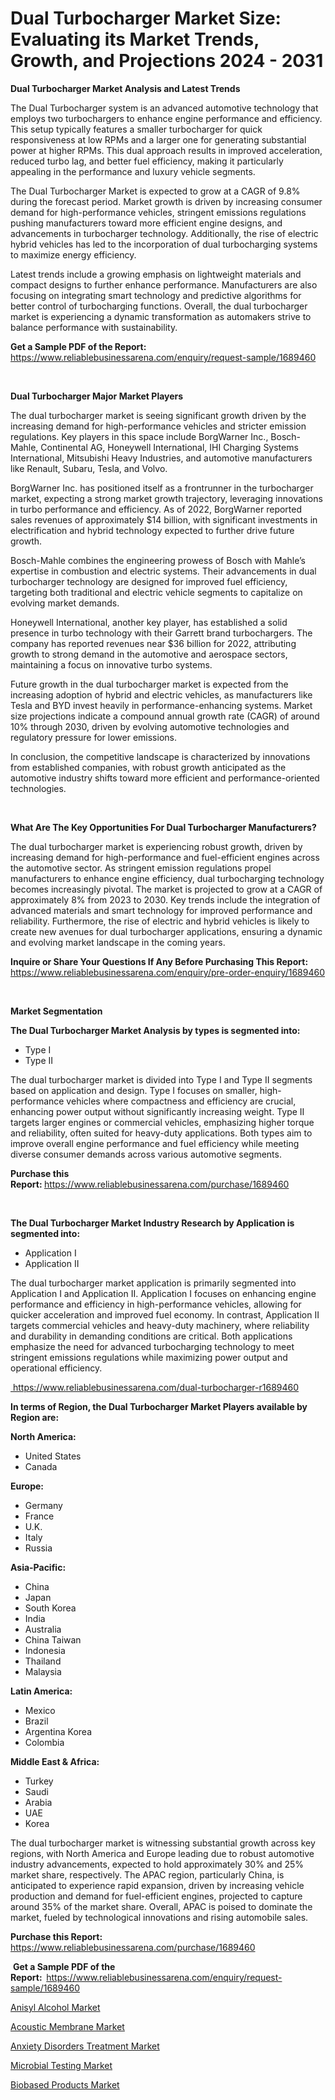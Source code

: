 <p><h1>Dual Turbocharger Market Size: Evaluating its Market Trends, Growth, and Projections 2024 - 2031</h1></p><p><strong>Dual Turbocharger Market Analysis and Latest Trends</strong></p>
<p><p>The Dual Turbocharger system is an advanced automotive technology that employs two turbochargers to enhance engine performance and efficiency. This setup typically features a smaller turbocharger for quick responsiveness at low RPMs and a larger one for generating substantial power at higher RPMs. This dual approach results in improved acceleration, reduced turbo lag, and better fuel efficiency, making it particularly appealing in the performance and luxury vehicle segments.</p><p>The Dual Turbocharger Market is expected to grow at a CAGR of 9.8% during the forecast period. Market growth is driven by increasing consumer demand for high-performance vehicles, stringent emissions regulations pushing manufacturers toward more efficient engine designs, and advancements in turbocharger technology. Additionally, the rise of electric hybrid vehicles has led to the incorporation of dual turbocharging systems to maximize energy efficiency. </p><p>Latest trends include a growing emphasis on lightweight materials and compact designs to further enhance performance. Manufacturers are also focusing on integrating smart technology and predictive algorithms for better control of turbocharging functions. Overall, the dual turbocharger market is experiencing a dynamic transformation as automakers strive to balance performance with sustainability.</p></p>
<p><strong>Get a Sample PDF of the Report:&nbsp;</strong> <a href="https://www.reliablebusinessarena.com/enquiry/request-sample/1689460?utm_campaign=1197&utm_medium=2&utm_source=Github&utm_content=ia&utm_term=19112024&utm_id=dual-turbocharger">https://www.reliablebusinessarena.com/enquiry/request-sample/1689460</a></p>
<p>&nbsp;</p>
<p><strong>Dual Turbocharger Major Market Players</strong></p>
<p><p>The dual turbocharger market is seeing significant growth driven by the increasing demand for high-performance vehicles and stricter emission regulations. Key players in this space include BorgWarner Inc., Bosch-Mahle, Continental AG, Honeywell International, IHI Charging Systems International, Mitsubishi Heavy Industries, and automotive manufacturers like Renault, Subaru, Tesla, and Volvo.</p><p>BorgWarner Inc. has positioned itself as a frontrunner in the turbocharger market, expecting a strong market growth trajectory, leveraging innovations in turbo performance and efficiency. As of 2022, BorgWarner reported sales revenues of approximately $14 billion, with significant investments in electrification and hybrid technology expected to further drive future growth.</p><p>Bosch-Mahle combines the engineering prowess of Bosch with Mahle’s expertise in combustion and electric systems. Their advancements in dual turbocharger technology are designed for improved fuel efficiency, targeting both traditional and electric vehicle segments to capitalize on evolving market demands.</p><p>Honeywell International, another key player, has established a solid presence in turbo technology with their Garrett brand turbochargers. The company has reported revenues near $36 billion for 2022, attributing growth to strong demand in the automotive and aerospace sectors, maintaining a focus on innovative turbo systems.</p><p>Future growth in the dual turbocharger market is expected from the increasing adoption of hybrid and electric vehicles, as manufacturers like Tesla and BYD invest heavily in performance-enhancing systems. Market size projections indicate a compound annual growth rate (CAGR) of around 10% through 2030, driven by evolving automotive technologies and regulatory pressure for lower emissions.</p><p>In conclusion, the competitive landscape is characterized by innovations from established companies, with robust growth anticipated as the automotive industry shifts toward more efficient and performance-oriented technologies.</p></p>
<p>&nbsp;</p>
<p><strong>What Are The Key Opportunities For Dual Turbocharger Manufacturers?</strong></p>
<p><p>The dual turbocharger market is experiencing robust growth, driven by increasing demand for high-performance and fuel-efficient engines across the automotive sector. As stringent emission regulations propel manufacturers to enhance engine efficiency, dual turbocharging technology becomes increasingly pivotal. The market is projected to grow at a CAGR of approximately 8% from 2023 to 2030. Key trends include the integration of advanced materials and smart technology for improved performance and reliability. Furthermore, the rise of electric and hybrid vehicles is likely to create new avenues for dual turbocharger applications, ensuring a dynamic and evolving market landscape in the coming years.</p></p>
<p><strong>Inquire or Share Your Questions If Any Before Purchasing This Report:</strong> <a href="https://www.reliablebusinessarena.com/enquiry/pre-order-enquiry/1689460?utm_campaign=1197&utm_medium=2&utm_source=Github&utm_content=ia&utm_term=19112024&utm_id=dual-turbocharger">https://www.reliablebusinessarena.com/enquiry/pre-order-enquiry/1689460</a></p>
<p>&nbsp;</p>
<p><strong>Market Segmentation</strong></p>
<p><strong>The Dual Turbocharger Market Analysis by types is segmented into:</strong></p>
<p><ul><li>Type I</li><li>Type II</li></ul></p>
<p><p>The dual turbocharger market is divided into Type I and Type II segments based on application and design. Type I focuses on smaller, high-performance vehicles where compactness and efficiency are crucial, enhancing power output without significantly increasing weight. Type II targets larger engines or commercial vehicles, emphasizing higher torque and reliability, often suited for heavy-duty applications. Both types aim to improve overall engine performance and fuel efficiency while meeting diverse consumer demands across various automotive segments.</p></p>
<p><strong>Purchase this Report:&nbsp;</strong><a href="https://www.reliablebusinessarena.com/purchase/1689460?utm_campaign=1197&utm_medium=2&utm_source=Github&utm_content=ia&utm_term=19112024&utm_id=dual-turbocharger">https://www.reliablebusinessarena.com/purchase/1689460</a></p>
<p>&nbsp;</p>
<p><strong>The Dual Turbocharger Market Industry Research by Application is segmented into:</strong></p>
<p><ul><li>Application I</li><li>Application II</li></ul></p>
<p><p>The dual turbocharger market application is primarily segmented into Application I and Application II. Application I focuses on enhancing engine performance and efficiency in high-performance vehicles, allowing for quicker acceleration and improved fuel economy. In contrast, Application II targets commercial vehicles and heavy-duty machinery, where reliability and durability in demanding conditions are critical. Both applications emphasize the need for advanced turbocharging technology to meet stringent emissions regulations while maximizing power output and operational efficiency.</p></p>
<p><a href="https://www.reliablebusinessarena.com/dual-turbocharger-r1689460?utm_campaign=1197&utm_medium=2&utm_source=Github&utm_content=ia&utm_term=19112024&utm_id=dual-turbocharger">&nbsp;https://www.reliablebusinessarena.com/dual-turbocharger-r1689460</a></p>
<p><strong>In terms of Region, the Dual Turbocharger Market Players available by Region are:</strong></p>
<p>
    <p> <strong> North America: </strong>
        <ul>
            <li>United States</li>
            <li>Canada</li>
        </ul>
        </p> 
    <p> <strong> Europe: </strong>
        <ul>
            <li>Germany</li>
            <li>France</li>
            <li>U.K.</li>
            <li>Italy</li>
            <li>Russia</li>
        </ul>
        </p> 
    <p> <strong> Asia-Pacific: </strong>
        <ul>
            <li>China</li>
            <li>Japan</li>
            <li>South Korea</li>
            <li>India</li>
            <li>Australia</li>
            <li>China Taiwan</li>
            <li>Indonesia</li>
            <li>Thailand</li>
            <li>Malaysia</li>
        </ul>
        </p> 
    <p> <strong> Latin America: </strong>
        <ul>
            <li>Mexico</li>
            <li>Brazil</li>
            <li>Argentina Korea</li>
            <li>Colombia</li>
        </ul>
        </p> 
    <p> <strong> Middle East & Africa: </strong>
        <ul>
            <li>Turkey</li>
            <li>Saudi</li>
            <li>Arabia</li>
            <li>UAE</li>
            <li>Korea</li>
        </ul>
    </p>
    </p>
<p><p>The dual turbocharger market is witnessing substantial growth across key regions, with North America and Europe leading due to robust automotive industry advancements, expected to hold approximately 30% and 25% market share, respectively. The APAC region, particularly China, is anticipated to experience rapid expansion, driven by increasing vehicle production and demand for fuel-efficient engines, projected to capture around 35% of the market share. Overall, APAC is poised to dominate the market, fueled by technological innovations and rising automobile sales.</p></p>
<p><strong>Purchase this Report: </strong><a href="https://www.reliablebusinessarena.com/purchase/1689460?utm_campaign=1197&utm_medium=2&utm_source=Github&utm_content=ia&utm_term=19112024&utm_id=dual-turbocharger">https://www.reliablebusinessarena.com/purchase/1689460</a></p>
<p>&nbsp;<strong>Get a Sample PDF of the Report:&nbsp;&nbsp;</strong><a href="https://www.reliablebusinessarena.com/enquiry/request-sample/1689460?utm_campaign=1197&utm_medium=2&utm_source=Github&utm_content=ia&utm_term=19112024&utm_id=dual-turbocharger">https://www.reliablebusinessarena.com/enquiry/request-sample/1689460</a></p>
<p><strong></strong></p>
<p><p><a href="https://www.linkedin.com/pulse/global-anisyl-alcohol-market-landscape-future-trends-strategic-4ll4e?utm_campaign=1197&utm_medium=2&utm_source=Github&utm_content=ia&utm_term=19112024&utm_id=dual-turbocharger">Anisyl Alcohol Market</a></p><p><a href="https://www.linkedin.com/pulse/evaluating-acoustic-membrane-market-trends-growth-opportunities-gq7qc?utm_campaign=1197&utm_medium=2&utm_source=Github&utm_content=ia&utm_term=19112024&utm_id=dual-turbocharger">Acoustic Membrane Market</a></p><p><a href="https://issuu.com/reportprime-2/docs/anxiety-disorders-treatment-market-_a89bb4658da67e?utm_campaign=1197&utm_medium=2&utm_source=Github&utm_content=ia&utm_term=19112024&utm_id=dual-turbocharger">Anxiety Disorders Treatment Market</a></p><p><a href="https://issuu.com/reportprime-2/docs/microbial-testing-market-size-2030._e8238f872610f3?utm_campaign=1197&utm_medium=2&utm_source=Github&utm_content=ia&utm_term=19112024&utm_id=dual-turbocharger">Microbial Testing Market</a></p><p><a href="https://github.com/prosalinda88/Market-Research-Report-List-6/blob/main/biobased-products-market.md?utm_campaign=1197&utm_medium=2&utm_source=Github&utm_content=ia&utm_term=19112024&utm_id=dual-turbocharger">Biobased Products Market</a></p></p>